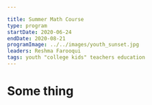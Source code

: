 ```yaml
---

title: Summer Math Course
type: program
startDate: 2020-06-24
endDate: 2020-08-21
programImage: ../../images/youth_sunset.jpg
leaders: Reshma Farooqui 
tags: youth "college kids" teachers education
---
```


# Some thing
